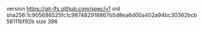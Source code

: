 version https://git-lfs.github.com/spec/v1
oid sha256:1c905686525fc1c987482918867b5d8ea6d00a402a94bc30362bcb58111bf92b
size 386
